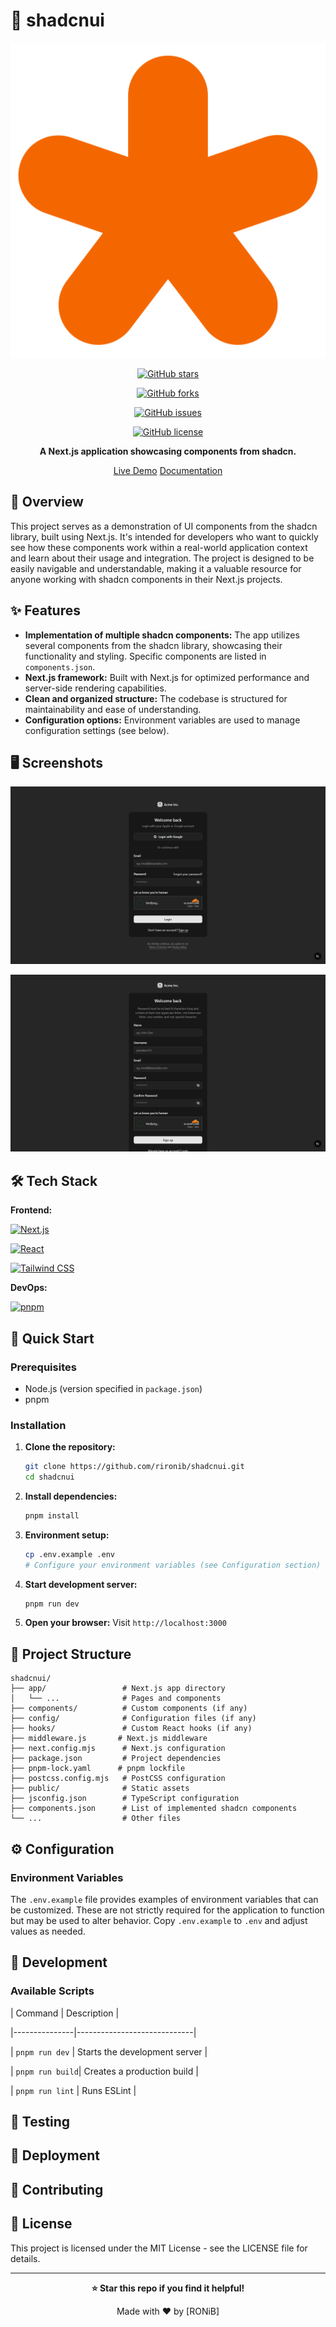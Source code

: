 # 🚀 shadcnui

<div align="center">

![Logo](/public/logo.png)

[![GitHub stars](https://img.shields.io/github/stars/rironib/shadcnui?style=for-the-badge)](https://github.com/rironib/shadcnui/stargazers)

[![GitHub forks](https://img.shields.io/github/forks/rironib/shadcnui?style=for-the-badge)](https://github.com/rironib/shadcnui/network)

[![GitHub issues](https://img.shields.io/github/issues/rironib/shadcnui?style=for-the-badge)](https://github.com/rironib/shadcnui/issues)

[![GitHub license](https://img.shields.io/github/license/rironib/shadcnui?style=for-the-badge)](LICENSE)

**A Next.js application showcasing components from shadcn.**

[Live Demo](https://slshadcnui.vercel.app/)
[Documentation](https://slshadcnui.vercel.app/)

</div>

## 📖 Overview

This project serves as a demonstration of UI components from the shadcn library, built using Next.js. It's intended for
developers who want to quickly see how these components work within a real-world application context and learn about
their usage and integration. The project is designed to be easily navigable and understandable, making it a valuable
resource for anyone working with shadcn components in their Next.js projects.

## ✨ Features

- **Implementation of multiple shadcn components:**  The app utilizes several components from the shadcn library,
  showcasing their functionality and styling. Specific components are listed in `components.json`.
- **Next.js framework:** Built with Next.js for optimized performance and server-side rendering capabilities.
- **Clean and organized structure:** The codebase is structured for maintainability and ease of understanding.
- **Configuration options:**  Environment variables are used to manage configuration settings (see below).

## 🖥️ Screenshots

![Screenshot 1](/public/screenshots/login.jpg)

![Screenshot 2](/public/screenshots/register.jpg)

## 🛠️ Tech Stack

**Frontend:**

[![Next.js](https://img.shields.io/badge/Next.js-black?logo=next.js&logoColor=white)](https://nextjs.org/)

[![React](https://img.shields.io/badge/React-blue?logo=react&logoColor=white)](https://reactjs.org/)

[![Tailwind CSS](https://img.shields.io/badge/Tailwind_CSS-38B2AC?logo=tailwind-css&logoColor=white)](https://tailwindcss.com/)

**DevOps:**

[![pnpm](https://img.shields.io/badge/pnpm-purple?logo=pnpm&logoColor=white)](https://pnpm.io/)

## 🚀 Quick Start

### Prerequisites

- Node.js (version specified in `package.json`)
- pnpm

### Installation

1. **Clone the repository:**
   ```bash
   git clone https://github.com/rironib/shadcnui.git
   cd shadcnui
   ```

2. **Install dependencies:**
   ```bash
   pnpm install
   ```

3. **Environment setup:**
   ```bash
   cp .env.example .env
   # Configure your environment variables (see Configuration section)
   ```

4. **Start development server:**
   ```bash
   pnpm run dev
   ```

5. **Open your browser:**
   Visit `http://localhost:3000`

## 📁 Project Structure

```
shadcnui/
├── app/                 # Next.js app directory
│   └── ...              # Pages and components
├── components/          # Custom components (if any)
├── config/              # Configuration files (if any)
├── hooks/               # Custom React hooks (if any)
├── middleware.js       # Next.js middleware
├── next.config.mjs      # Next.js configuration
├── package.json         # Project dependencies
├── pnpm-lock.yaml      # pnpm lockfile
├── postcss.config.mjs   # PostCSS configuration
├── public/              # Static assets
├── jsconfig.json        # TypeScript configuration
├── components.json      # List of implemented shadcn components
└── ...                  # Other files
```

## ⚙️ Configuration

### Environment Variables

The `.env.example` file provides examples of environment variables that can be customized. These are not strictly
required for the application to function but may be used to alter behavior. Copy `.env.example` to `.env` and adjust
values as needed.

## 🔧 Development

### Available Scripts

| Command | Description |

|---------------|-----------------------------|

| `pnpm run dev` | Starts the development server |

| `pnpm run build`| Creates a production build |

| `pnpm run lint` | Runs ESLint |

## 🧪 Testing

<!-- TODO: Add testing information if applicable -->

## 🚀 Deployment

<!-- TODO: Add deployment information -->

## 🤝 Contributing

<!-- TODO: Add contributing guidelines -->

## 📄 License

This project is licensed under the MIT License - see the LICENSE file for details.

---

<div align="center">

**⭐ Star this repo if you find it helpful!**

Made with ❤️ by [RONiB]

</div>